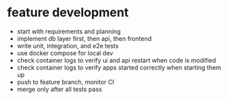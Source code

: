 # feature development

- start with requirements and planning
- implement db layer first, then api, then frontend
- write unit, integration, and e2e tests
- use docker compose for local dev
- check container logs to verify ui and api restart when code is modified
- check container logs to verify apps started correctly when starting them up
- push to feature branch, monitor CI
- merge only after all tests pass
